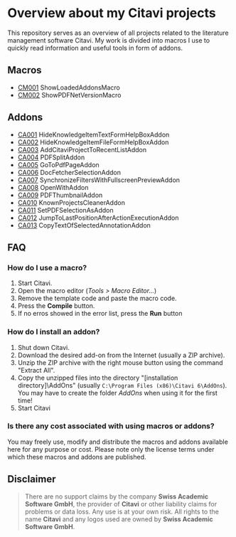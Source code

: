 # Overview about my Citavi projects

This repository serves as an overview of all projects related to the literature management software Citavi.  My work is divided into macros I use to quickly read information and useful tools in form of addons.

## Macros

- [CM001](/src/macros/cm001.md) ShowLoadedAddonsMacro
- [CM002](/src/macros/cm002.md) ShowPDFNetVersionMacro

## Addons

- [CA001]() HideKnowledgeItemTextFormHelpBoxAddon
- [CA002]() HideKnowledgeItemFileFormHelpBoxAddon
- [CA003]() AddCitaviProjectToRecentListAddon
- [CA004]() PDFSplitAddon
- [CA005]() GoToPdfPageAddon
- [CA006]() DocFetcherSelectionAddon
- [CA007]() SynchronizeFiltersWithFullscreenPreviewAddon
- [CA008]() OpenWithAddon
- [CA009]() PDFThumbnailAddon
- [CA010]() KnownProjectsCleanerAddon
- [CA011]() SetPDFSelectionAsAddon
- [CA012]() JumpToLastPositionAfterActionExecutionAddon
- [CA013]() CopyTextOfSelectedAnnotationAddon

## FAQ

### How do I use a macro?

1. Start Citavi.
2. Open the macro editor  (_Tools > Macro Editor..._)
3. Remove the template code and paste the macro code.
4. Press the **Compile** button.
5. If no erros showed in the error list, press the **Run** button

### How do I install an addon?

1. Shut down Citavi.
2. Download the desired add-on from the Internet (usually a ZIP archive).
3. Unzip the ZIP archive with the right mouse button using the command "Extract All".
4. Copy the unzipped files into the directory "[installation directory]\AddOns" (usually `C:\Program Files (x86)\Citavi 6\AddOns`). You may have to create the folder _AddOns_ when using it for the first time!
5. Start Citavi

### Is there any cost associated with using macros or addons?

You may freely use, modify and distribute the macros and addons available here for any purpose or cost. Please note only the license terms under which these macros and addons are published.


## Disclaimer

>There are no support claims by the company **Swiss Academic Software GmbH**, the provider of **Citavi** or other liability claims for problems or data loss. Any use is at your own risk. All rights to the name **Citavi** and any logos used are owned by **Swiss Academic Software GmbH**.
